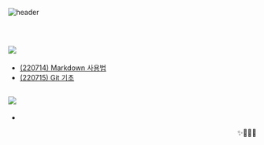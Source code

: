![header](https://capsule-render.vercel.app/api?type=wave&color=ffffff&height=300&section=header&text=Today%20I%20Learned&fontSize=50&fontAlign=60&desc=@%20s%20e%20o%20d%20a%200%200%200%200&descSize=10&descAlign=76.5&descAlignY=65&height=120)



<br>

## <img src="https://img.shields.io/badge/Github-000000?style=flat-square&logo=Github&logoColor=white"/>
* [(220714) Markdown 사용법](https://github.com/seoda0000/TIL/blob/master/Git/Markdown.md)
* [(220715) Git 기초](https://github.com/seoda0000/TIL/blob/master/Git/Git1.md)


## <img src="https://img.shields.io/badge/Python-3776AB?style=flat-square&logo=Python&logoColor=white"/>
* 

<div align="right">
  ✨🖖🍋😎
</div>

